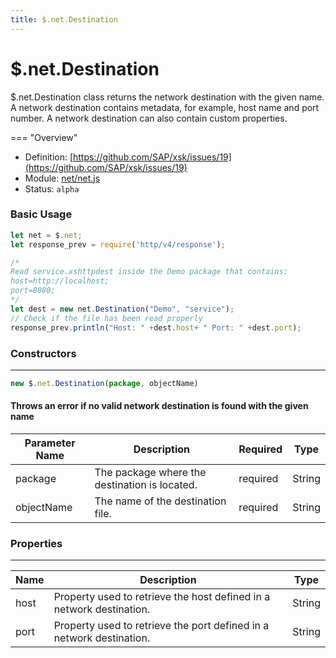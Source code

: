 ```yaml
---
title: $.net.Destination
---
```


$.net.Destination
===

$.net.Destination class returns the network destination with the given name. A network destination contains metadata, for example, host name and port number. A network destination can also contain custom properties.

=== "Overview"
- Definition: [https://github.com/SAP/xsk/issues/19](https://github.com/SAP/xsk/issues/19)
- Module: [net/net.js](https://github.com/SAP/xsk/tree/main/modules/api/api-xsjs/src/main/resources/xsk/net/net.js)
- Status: `alpha`

### Basic Usage

```javascript
let net = $.net;
let response_prev = require('http/v4/response');

/*
Read service.xshttpdest inside the Demo package that contains:
host=http://localhost;
port=8080;
*/
let dest = new net.Destination("Demo", "service");
// Check if the file has been read properly
response_prev.println("Host: " +dest.host+ " Port: " +dest.port);
```

### Constructors

---

```javascript
new $.net.Destination(package, objectName)
```
#### Throws an error if no valid network destination is found with the given name

| Parameter Name| Description                                   | Required | Type   |
|---------------|-----------------------------------------------|----------|--------|
| package       | The package where the destination is located. | required | String |
| objectName    |The name of the destination file.              | required | String |

### Properties

---

| Name       | Description                                                          | Type   |
|------------|----------------------------------------------------------------------|--------|
| host       | Property used to retrieve the host defined in a network destination. | String |
| port       | Property used to retrieve the port defined in a network destination. | String |